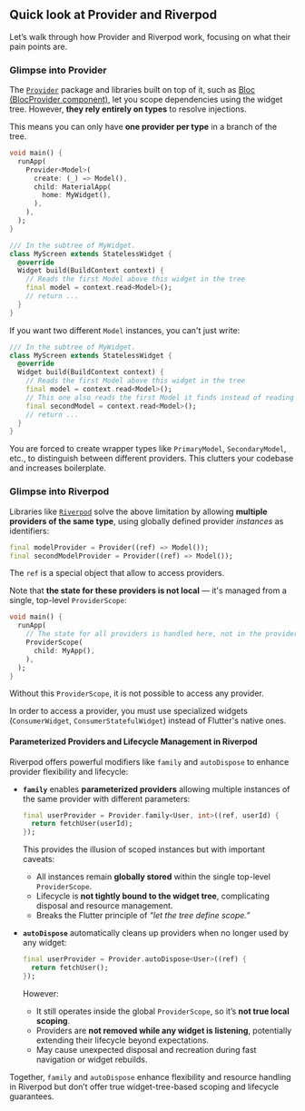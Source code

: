 ## Quick look at Provider and Riverpod

Let’s walk through how Provider and Riverpod work, focusing on what their pain points are.

### Glimpse into Provider

The [`Provider`](https://pub.dev/packages/provider) package and libraries built on top of it, such as [Bloc (BlocProvider component)](https://pub.dev/packages/flutter_bloc#blocprovider]), let you scope dependencies using the widget tree. However, **they rely entirely on types** to resolve injections.

This means you can only have **one provider per type** in a branch of the tree.

```dart
void main() {
  runApp(
    Provider<Model>(
      create: (_) => Model(),
      child: MaterialApp(
        home: MyWidget(),
      ),
    ),
  );
}

/// In the subtree of MyWidget.
class MyScreen extends StatelessWidget {
  @override
  Widget build(BuildContext context) {
    // Reads the first Model above this widget in the tree
    final model = context.read<Model>();
    // return ...
  }
}
```

If you want two different `Model` instances, you can't just write:

```dart
/// In the subtree of MyWidget.
class MyScreen extends StatelessWidget {
  @override
  Widget build(BuildContext context) {
    // Reads the first Model above this widget in the tree
    final model = context.read<Model>();
    // This one also reads the first Model it finds instead of reading the second one in the tree...
    final secondModel = context.read<Model>();
    // return ...
  }
}
```

You are forced to create wrapper types like `PrimaryModel`, `SecondaryModel`, etc., to distinguish between different providers. This clutters your codebase and increases boilerplate.

### Glimpse into Riverpod

Libraries like [`Riverpod`](https://pub.dev/packages/riverpod) solve the above limitation by allowing **multiple providers of the same type**, using globally defined provider *instances* as identifiers:

```dart
final modelProvider = Provider((ref) => Model());
final secondModelProvider = Provider((ref) => Model());
```

The `ref` is a special object that allow to access providers.

Note that **the state for these providers is not local** — it's managed from a single, top-level `ProviderScope`:

```dart
void main() {
  runApp(
    // The state for all providers is handled here, not in the providers themselves.
    ProviderScope(
      child: MyApp(),
    ),
  );
}
```

Without this `ProviderScope`, it is not possible to access any provider.

In order to access a provider, you must use specialized widgets (`ConsumerWidget`, `ConsumerStatefulWidget`) instead of Flutter's native ones.

#### Parameterized Providers and Lifecycle Management in Riverpod

Riverpod offers powerful modifiers like `family` and `autoDispose` to enhance provider flexibility and lifecycle:

* **`family`** enables **parameterized providers** allowing multiple instances of the same provider with different parameters:

  ```dart
  final userProvider = Provider.family<User, int>((ref, userId) {
    return fetchUser(userId);
  });
  ```

  This provides the illusion of scoped instances but with important caveats:

  * All instances remain **globally stored** within the single top-level `ProviderScope`.
  * Lifecycle is **not tightly bound to the widget tree**, complicating disposal and resource management.
  * Breaks the Flutter principle of *“let the tree define scope.”*

* **`autoDispose`** automatically cleans up providers when no longer used by any widget:

  ```dart
  final userProvider = Provider.autoDispose<User>((ref) {
    return fetchUser();
  });
  ```

  However:

  * It still operates inside the global `ProviderScope`, so it’s **not true local scoping**.
  * Providers are **not removed while any widget is listening**, potentially extending their lifecycle beyond expectations.
  * May cause unexpected disposal and recreation during fast navigation or widget rebuilds.

Together, `family` and `autoDispose` enhance flexibility and resource handling in Riverpod but don’t offer true widget-tree-based scoping and lifecycle guarantees.